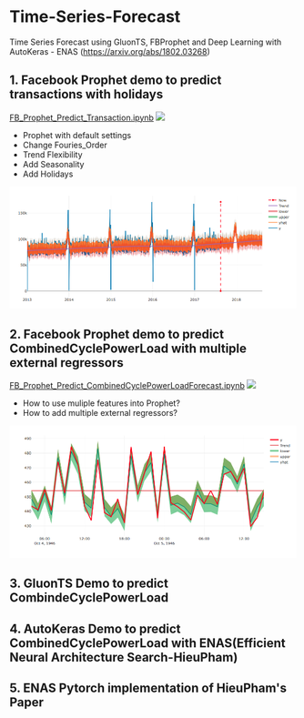# Time-Series-Forecast
Time Series Forecast using GluonTS, FBProphet and Deep Learning with AutoKeras - ENAS (https://arxiv.org/abs/1802.03268)
## 1. Facebook Prophet demo to predict transactions with holidays
[FB_Prophet_Predict_Transaction.ipynb](./FB_Prophet_Predict_Transaction.ipynb) [<img src="https://www.python.org/static/favicon.ico"  width=16>](https://www.python.org/static/favicon.ico)
* Prophet with default settings
* Change Fouries_Order
* Trend Flexibility
* Add Seasonality
* Add Holidays

![Predict 1 Year transaction ahead](/images/1YearTracsaction.png)
## 2. Facebook Prophet demo to predict CombinedCyclePowerLoad with multiple external regressors
[FB_Prophet_Predict_CombinedCyclePowerLoadForecast.ipynb](./FB_Prophet_CombinedCyclePowerLoad_Forecast.ipynb) [<img src="https://www.python.org/static/favicon.ico"  width=16>](https://www.python.org/static/favicon.ico)
* How to use muliple features into Prophet?
* How to add multiple external regressors?

![Predict 36 hours ahead](/images/36Hours.png)
## 3. GluonTS Demo to predict CombindeCyclePowerLoad
## 4. AutoKeras Demo to predict CombinedCyclePowerLoad with ENAS(Efficient Neural Architecture Search-HieuPham)
## 5. ENAS Pytorch implementation of HieuPham's Paper





